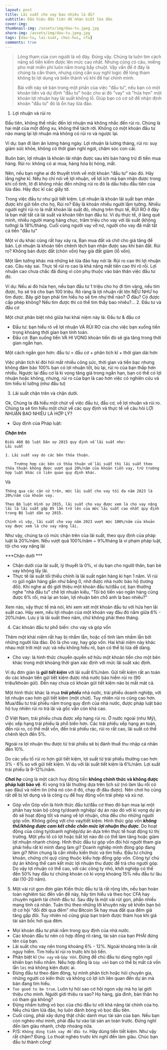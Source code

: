 ```yaml
---
layout: post
title: Lãi suất cho vay bao nhiêu là đủ? 
subtitle: Dấu hiệu đầu tiên để nhận biết lừa đảo
cover-img: 
thumbnail-img: /assets/img/dau-tu.jpeg.jpg
share-img: /assets/img/dau-tu.jpeg.jpg
tags: [dau-tu, lai-suat, choi-hui, cfa]
comments: true
---
```


> Lòng tham của con người là vô đáy. Đúng vậy. Chúng ta luôn tìm cách nâng số tiền kiếm được lên mức cao nhất. Nhưng cũng có câu, miếng pho mát miễn phí luôn nằm trong bẫy chuột. Vậy vấn đề ở đây là chúng ta cần tham, nhưng cũng cần suy nghĩ logic để lòng tham không bị lợi dụng và biến thành vũ khí để hại chính mình.
>
> Bài viết này sẽ bàn trong một phần của việc "đầu tư", nếu bạn có một khoản tiền và dự định "đầu tư" hoặc cho ai đó "vay" và "hứa hẹn" một khoản lợi nhuận hay lãi suất khổng lồ. Giúp bạn có cơ sở để nhận định khoản "đầu tư" đó là ổn hay lừa đảo.
>
1. Lợi nhuận và rủi ro

Đầu tiên, không thể nhắc đến lợi nhuận mà không nhắc đến rủi ro. Chúng là hai mặt của một đồng xu, không thể tách rời. Không có một khoản đầu tư nào mang lại lợi nhuận mà không có rủi ro và ngược lại. 

Ví dụ: bạn đi làm ăn lương hàng ngày. Lợi nhuận là lương tháng, rủi ro: suy giảm sức khỏe, không có thời gian nghỉ ngơi, chăm sóc con cái.

Buôn bán, lợi nhuận là khoản lãi nhận được sau khi bán hàng trừ đi tiền mua hàng. Rủi ro: không có ai mua, hàng hóa bị hỏng, mất.

Nên, nếu bạn nghe ai đó thuyết trình về một khoản "đầu tư" nào đó. Hãy lắng nghe kĩ. Nếu họ chỉ nói về lợi nhuận, về lợi ích mà bạn nhận được trong khi cố tình, lờ đi không nhắc đến những rủi ro đó là dấu hiệu đầu tiên của lừa đảo. Hãy đọc kĩ các giấy tờ. 

Trong việc đầu tư như gửi tiết kiệm. Lợi nhuận là khoản lãi suất bạn nhận được khi gửi tiền cho họ, Rủi ro? Đây là khoản nhiều người lầm tưởng. Nhiều người nghĩ rủi ro là mất khoản lãi suất đó, nhưng trên thực tế, RỦI RO ở đây là bạn mất tất cả lãi suất và khoản tiền bạn đầu tư. 
Ví dụ thực tế, ở làng quê mình, nhiều người mang hàng chục, trăm triệu cho vay với lãi suất (không tưởng) là 18%/tháng. Cuối cùng người vay vỡ nợ, người cho vay đã mất tất cả tiền "đầu tư"

Một ví dụ khác cũng rất hay xảy ra, Bạn mua đất và chờ cho giá tăng để bán. Lợi nhuận là khoản tiền chênh lệch bạn nhận được sau khi bán đất. Rủi ro? Không bán được đất (chôn vốn) hay giá đất giảm (lỗ vốn).

Một lầm tưởng khác mà những kẻ lừa đảo hay nói là: Rủi ro cao thì lợi nhuận cao. Câu này sai. Thực tế rủi ro cao là khả năng mất tiền cao thì rõ rồi. Lợi nhuận cao chưa chắc đã đúng vì còn phụ thuộc vào bản thân việc đầu tư đó. 

Ví dụ: Nếu ai đó hứa hẹn, nếu bạn đầu tư 1 triệu cho họ đi tìm vàng, nếu tìm được, họ sẽ trả cho bạn 100 triệu. Rõ ràng là lợi nhuận rất lớn NẾU NHƯ họ tìm được. Bây giờ bạn phải tìm hiểu họ sẽ tìm như thế nào? Ở đâu? Có được cấp phép không? Nếu tìm được thì có thể tìm thấy bao nhiêu?... 
2. Đầu tư và đầu cơ

Một chút phân biệt nhỏ giữa hai khái niệm này là: Đầu tư & đầu cơ
- Đầu tư: bạn hiểu rõ về lợi nhuận VÀ RỦI RO của cho việc bạn xuống tiền trong khoảng thời gian bạn tính toán. 
- Đầu cơ: Bạn xuống tiền VÀ HI VỌNG khoản tiền đó sẽ gia tăng trong thời gian ngắn hạn. 

Một cách ngắn gọn hơn: đầu tư = đầu cơ + phân tích kĩ + thời gian dài hơn

Việc phân tích kĩ đòi hỏi mất nhiều công sức, thời gian và tiền bạc nhưng không đảm bảo 100% bạn có lợi nhuận tốt, bù lại, rủi ro của bạn thấp hơn nhiều. Ngược lại đầu cơ là kì vọng tăng giá trong ngắn hạn, bạn có thể có lợi nhuận hoặc không, nhưng, rủi ro của bạn là cao hơn việc có nghiên cứu và tìm hiểu kĩ lưỡng (như đầu tư)

3. Lãi suất chặn trên và chặn dưới.

Ok, Chúng ta đã hiểu một chút về việc đầu tư, đầu cơ, về lợi nhuận và rủi ro. Chúng ta sẽ tìm hiểu một chút về các quy định và thực tế về câu hỏi LỢI NHUẬN BAO NHIÊU LÀ HỢP LÝ?

- Quy định của Pháp luật: 

***Chặn trên***
```
Điều 468 Bộ luật Dân sự 2015 quy định về lãi suất như:
Lãi suất

1. Lãi suất vay do các bên thỏa thuận.

    Trường hợp các bên có thỏa thuận về lãi suất thì lãi suất theo thỏa thuận không được vượt quá 20%/năm của khoản tiền vay, trừ trường hợp luật khác có liên quan quy định khác.
```
Và 
```
Thông qua các căn cứ trên, mức lãi suất cho vay tối đa năm 2023 là 20%/năm của khoản vay.

Theo Bộ luật Hình sự 2015, lãi suất cho vay được xem là cho vay nặng lãi là lãi suất gấp 05 lần trở lên của mức lãi suất cao nhất quy định trong Bộ luật dân sự 2015.

Chính vì vậy, lãi suất cho vay năm 2023 vượt mức 100%/năm của khoản vay được xem là cho vay nặng lãi.

```
Như vậy, chúng ta có mức chặn trên của lãi suất, theo quy định của pháp luật là 20%/năm. Nếu vượt quá 100%/năm ~ 9%/tháng là vi phạm pháp luật, tội cho vay nặng lãi

***Chặn dưới ***
- Chặn dưới của lãi suất, lý thuyết là 0%, ví dụ bạn cho người thân, bạn bè vay không lấy lãi. 
- Thực tế lãi suất tối thiểu chính là lãi suất ngân hàng kì hạn 1 năm. Vì rủi ro gửi ngân hàng gần như bằng 0, nhờ được nhà nước bảo hộ (tương đối). Khi nghe ai đó giới thiệu một khoản đầu tư/đầu cơ, bạn thường nghe "nhà đầu tư" chê lợi nhuận kiểu, "Tôi bỏ tiền vào ngân hàng cũng được 6% rồi, mà lại an toàn, lợi nhuận bên chỗ anh là bao nhiêu?"

Xem nào, vậy thực tế mà nói, khi xem xét một khoản đầu tư với hứa hẹn lãi suất cao. Hãy xem, nếu lợi nhuận của một khoản vay đâu đó nằm giữa 6% - 20%/năm. Lưu ý là lãi suất theo năm, chứ không phải theo tháng.

4. Các khoản đầu tư phổ biến: cho vay và góp vốn

Thêm một khái niệm rất hay bị nhầm lẫn, hoặc cố tình làm nhầm lẫn bởi những người lừa đảo. Đó là cho vay, hay góp vốn. Hai khái niệm này khác nhau một trời một vực và nếu không hiểu rõ, bạn có thể bị lừa dễ dàng.

- Cho vay: là hình thức chuyển quyền sở hữu một khoản tiền cho một bên khác trong một khoảng thời gian xác định với mức lãi suất xác định.

Ví dụ đơn giản là ***gửi tiết kiệm*** với lãi suất 6%/năm. Gửi tiết kiệm rất an toàn do các khoản tiền gửi tiết kiệm được nhà nước bảo hiểm rủi ro (90 triệu/khoản gửi). Đến nay chưa có khoản gửi tiết kiệm nào bị mất mát cả.

Một hình thức khác là mua ***trái phiếu*** nhà nước, trái phiếu doanh nghiệp, với lợi nhuận cao hơn gửi tiết kiệm (một chút). Tuy nhiên rủi ro cũng cao hơn. Mua/đầu tư trái phiếu nằm trong quy định của nhà nước, được pháp luật bảo hộ tuy nhiên rủi ro trả lãi và gốc vẫn còn khá cao.

Ở Việt Nam, trái phiếu chưa được xếp hạng rủi ro. Ở nước ngoài (như Mỹ), việc xếp hạng trái phiếu là phổ biến hơn. Các trái phiếu xếp hạng an toàn, đến rủi ro, có thể mất vốn, đến trái phiếu rác, rủi ro rất cao, lãi suất có thể chênh lệch đến 5%. 

Ngoài ra lợi nhuận thu được từ trái phiếu sẽ bị đánh thuế thu nhập cá nhân đến 10%.

Do các yếu tố rủi ro hơn gửi tiết kiệm, lợi suất từ trái phiếu thường cao hơn 3% - 6% so với gửi tiết kiệm. Ví dụ với lãi suất tiết kiệm là 6%/năm. Lợi suất trái phiếu là 9-12%/năm.

***Chơi họ*** cũng là một cách huy động tiền __không chính thức và không được pháp luật bảo vệ__. Kì vọng trả lãi thường dựa trên lịch sử (nó làm lâu rồi có sao đâu) và niềm tin (nhà nó còn ở đó, chạy đi đâu được). Nên chơi họ cũng rất dễ bị lợi dụng và là công cụ để huy động vốn trái phép và xù nợ.

- Góp vốn
Góp vốn là hình thức đầu tư/đầu cơ theo đó bạn mua lại một phần hay toàn bộ công ty/doanh nghiệp/ dự án nào đó với kì vọng dự án đó sẽ hoạt động tốt và mang về lợi nhuận, chia đều cho những người góp vốn.
Không giống với cho vay/tiết kiệm. Hình thức góp vốn ***không thể/không được cam kết chắc chắn mức lợi nhuận thu được***. Do hoạt động của công ty/doanh nghiệp/dự án dựa trên thực tế hoạt động từ thị trường. Một yếu tố có lợi hoặc bất lợi nào đó có thể làm tăng hoặc giảm lợi nhuận nhanh chóng. Hình thức đầu tư góp vốn đòi hỏi người tham gia phải hiểu rất kĩ mình đang làm gì? Doanh nghiệp mình đóng góp đang làm gì? Nhìn chung là cần nhiều kiến thức và tìm hiểu.
Đầu tư chứng khoán, chứng chỉ quỹ cũng thuộc kiểu hợp đồng góp vốn. Công ty/ chủ dự án không thể cam kết mức lợi nhuận thu được để trả cho người góp. Do vậy lợi nhuận có thể cao, với các công ty nhỏ, khởi nghiệp có thể đến 50% hay đầu tư chứng khoán có kì vọng khoảng 15% nếu đầu tư lâu dài (10-20 năm). 

5. Một vài rút gọn đơn giản
Kiến thức đầu tư là rất rộng lớn, nếu bạn hoàn toàn nghiêm túc đến vấn đề này, hãy tìm hiểu và theo học CFA hay chuyên ngành tài chính đầu tư. Sau đây là một vài rút gọn, phần nhiều mang tính cá nhân. Tuân thủ theo những lời khuyên này sẽ khiến bạn bỏ lỡ cơ hội "đổi đời qua đêm" như Bitcoin 5k hay mua đất qua đêm giá tăng gấp đôi. Tuy nhiên nó cũng giúp bạn tránh được thảm họa khi giá tài sản bốc hơi qua đêm. 

- Mọi khoản đầu tư phải nằm trong quy định của nhà nước.
- Các khoản đầu tư nên có hợp đồng rõ ràng, tài sản của bạn PHẢI đứng tên của bạn.
- Lãi suất cho vay nên trong khoảng 6% - 12%. Ngoài khoảng trên là rất nguy hiểm. Tìm hiểu kĩ rủi ro trước khi bỏ tiền.
- Phân biệt kĩ `Cho vay` và `Góp Vốn`. Đừng để chủ đầu tư dùng ngôn ngữ khiến bạn hiểu nhầm. Nếu hợp đồng là `Góp vốn` bạn có thể bị mất cả vốn lẫn `lời` mà không kiện được ai. 
- Đừng đầu tư theo đám đông, tự mình phân tích hoặc hỏi chuyên gia, những người có kiến thức và không có lợi ích liên quan đến dự án mà bán đang tìm hiểu. 
- `Too good to be true`. Luôn tự hỏi sao cơ hội ngon vậy mà họ lại giới thiệu cho mình. Người giới thiệu ra sao? Họ hàng, gia đình, bản thân họ có tham gia không?
- Đừng nhầm tưởng vỏ bọc của chủ đầu tư với khả năng tài chính của họ. Nếu chủ tâm lừà đảo, họ luôn đánh bóng vỏ bọc đầu tiên. 
- Cuối cùng, phải xây dựng thật chắc danh mục tài sản của bạn. Nếu bạn còn nghèo như mình, phải đầu tư vào tài sản an toàn trước. Đừng nghĩ đến làm giàu nhanh, chớp nhoáng nữa.
- P/S: `Không dùng tiền vay để đầu tư`. Hãy dùng tiền tiết kiệm. Như vậy rất chậm? Đúng. Lo thoát nghèo trước khi nghĩ đến làm giàu.
Chúc bạn đầu tư thành công!
